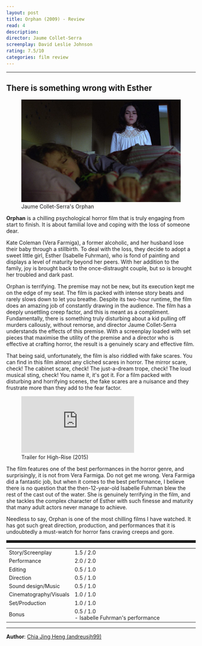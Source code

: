 ```yaml
---
layout: post
title: Orphan (2009) - Review
read: 4
description:
director: Jaume Collet-Serra
screenplay: David Leslie Johnson
rating: 7.5/10
categories: film review
---
```


---

## There is something wrong with Esther

<figure class="film">
  <img src="/assets/images/posts/9_R_Orphan/post.jpg" alt="Orphan movie still">
  <figcaption><i class="fa-solid fa-film"></i> Jaume Collet-Serra's Orphan </figcaption>
</figure>

**Orphan** is a chilling psychological horror film that is truly engaging from start to finish. It is about familial love and coping with the loss of someone dear.

Kate Coleman (Vera Farmiga), a former alcoholic, and her husband lose their baby through a stillbirth. To deal with the loss, they decide to adopt a sweet little girl, Esther (Isabelle Fuhrman), who is fond of painting and displays a level of maturity beyond her peers. With her addition to the family, joy is brought back to the once-distraught couple, but so is brought her troubled and dark past.

Orphan is terrifying. The premise may not be new, but its execution kept me on the edge of my seat. The film is packed with intense story beats and rarely slows down to let you breathe. Despite its two-hour runtime, the film does an amazing job of constantly drawing in the audience. The film has a deeply unsettling creep factor, and this is meant as a compliment. Fundamentally, there is something truly disturbing about a kid pulling off murders callously, without remorse, and director Jaume Collet-Serra understands the effects of this premise. With a screenplay loaded with set pieces that maximise the utility of the premise and a director who is effective at crafting horror, the result is a genuinely scary and effective film.

That being said, unfortunately, the film is also riddled with fake scares. You can find in this film almost any cliched scares in horror. The mirror scare, check! The cabinet scare, check! The just-a-dream trope, check! The loud musical sting, check! You name it, it's got it. For a film packed with disturbing and horrifying scenes, the fake scares are a nuisance and they frustrate more than they add to the fear factor.

<div class="film-trailer">
<figure>
  <iframe src="https://www.youtube.com/embed/m5BSLNAKIZs" title="YouTube video player" frameborder="0" allow="accelerometer; autoplay; clipboard-write; encrypted-media; gyroscope; picture-in-picture; web-share" allowfullscreen></iframe>
  <figcaption><i class="fa-brands fa-youtube"></i> Trailer for High-Rise (2015)</figcaption>
</figure>
</div>

The film features one of the best performances in the horror genre, and surprisingly, it is not from Vera Farmiga. Do not get me wrong. Vera Farmiga did a fantastic job, but when it comes to the best performance, I believe there is no question that the then-12-year-old Isabelle Fuhrman blew the rest of the cast out of the water. She is genuinely terrifying in the film, and she tackles the complex character of Esther with such finesse and maturity that many adult actors never manage to achieve.

Needless to say, Orphan is one of the most chilling films I have watched. It has got such great direction, production, and performances that it is undoubtedly a must-watch for horror fans craving creeps and gore.

<hr style="border-style: dashed">

<table class="table table-sm table-striped table-hover">
  <colgroup>
    <col style="width: 30%;">
    <col style="width: 70%;">
  </colgroup>

  <tbody>
    <tr>
      <td>Story/Screenplay</td>
      <td>1.5 / 2.0</td>
    </tr>
    <tr>
      <td>Performance</td>
      <td>2.0 / 2.0</td>
    </tr>
    <tr>
      <td>Editing</td>
      <td>0.5 / 1.0</td>
    </tr>
    <tr>
      <td>Direction</td>
      <td>0.5 / 1.0</td>
    </tr>
    <tr>
      <td>Sound design/Music</td>
      <td>0.5 / 1.0</td>
    </tr>
    <tr>
      <td>Cinematography/Visuals</td>
      <td>1.0 / 1.0</td>
    </tr>
    <tr>
      <td>Set/Production</td>
      <td>1.0 / 1.0</td>
    </tr>
    <tr>
      <td>Bonus</td>
      <td>0.5 / 1.0<br/>- Isabelle Fuhrman's performance</td>
    </tr>
  </tbody>
</table>

---

**Author**: <a href="https://github.com/andreusjh99" target="_blank">Chia Jing Heng (andreusjh99)</a>